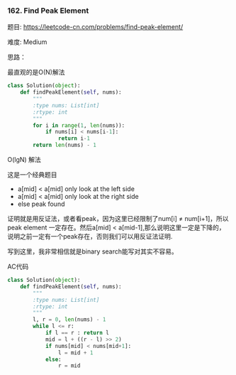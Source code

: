 ### 162. Find Peak Element

题目:
<https://leetcode-cn.com/problems/find-peak-element/>


难度:
Medium


思路：


最直观的是O(N)解法

```python
class Solution(object):
    def findPeakElement(self, nums):
        """
        :type nums: List[int]
        :rtype: int
        """
        for i in range(1, len(nums)):
            if nums[i] < nums[i-1]:
                return i-1
        return len(nums) - 1 
```

O(lgN) 解法

这是一个经典题目

- a[mid] < a[mid] only look at the left side
- a[mid] < a[mid] only look at the right side
- else peak found


证明就是用反证法，或者看peak，因为这里已经限制了num[i] ≠ num[i+1]，所以peak element 一定存在。然后a[mid] < a[mid-1],那么说明这里一定是下降的，说明之前一定有一个peak存在，否则我们可以用反证法证明.

写到这里，我非常相信就是binary search能写对其实不容易。


AC代码

```python 
class Solution(object):
    def findPeakElement(self, nums):
        """
        :type nums: List[int]
        :rtype: int
        """
        l, r = 0, len(nums) - 1
        while l <= r:
        	if l == r : return l
        	mid = l + ((r - l) >> 2)
        	if nums[mid] < nums[mid+1]:
        		l = mid + 1
        	else:
        		r = mid
```


